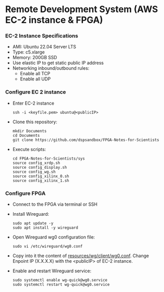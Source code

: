 # Remote Development System (AWS EC-2 instance & FPGA)
### EC-2 Instance Specifications
* AMI: Ubuntu 22.04 Server LTS
* Type: c5.xlarge
* Memory: 200GB SSD
* Use elastic IP to get static public IP address
* Networking inbound/outbound rules: 
    * Enable all TCP
    * Enable all UDP

### Configure EC 2 instance
* Enter EC-2 instance
    ```
    ssh -i <keyfile.pem> ubuntu@<publicIP>
    ```
* Clone this repository:
    ```
    mkdir Documents
    cd Documents
    git clone https://github.com/dspsandbox/FPGA-Notes-for-Scientists
    ```
* Execute scripts:
    ```
    cd FPGA-Notes-for-Scientists/sys
    source config_xrdp.sh
    source config_display.sh
    source config_wg.sh
    source config_xilinx_0.sh
    source config_xilinx_1.sh
    ```

### Configure FPGA
* Connect to the FPGA via terminal or SSH
* Install Wireguard:
    ```
    sudo apt update -y
    sudo apt install -y wireguard
    ```

* Open Wireguard wg0 configuration file:
    ```
    sudo vi /etc/wireguard/wg0.conf
    ```
* Copy into it the content of [resources/wg/client/wg0.conf](resources/wg/client/wg0.conf). Change Enpoint IP (X.X.X.X) with the \<publicIP\> of EC-2 instance.

* Enable and restart Wireguard service:
    ```
    sudo systemctl enable wg-quick@wg0.service
    sudo systemctl restart wg-quick@wg0.service
    ```
